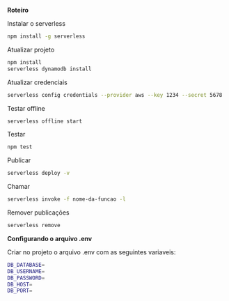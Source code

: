 **Roteiro**

Instalar o serverless

```sh
npm install -g serverless
```

Atualizar projeto

```sh
npm install
serverless dynamodb install
```

Atualizar credenciais

```sh
serverless config credentials --provider aws --key 1234 --secret 5678
```

Testar offline

```sh
serverless offline start
```

Testar

```sh
npm test
```

Publicar

```sh
serverless deploy -v
```

Chamar

```sh
serverless invoke -f nome-da-funcao -l
```

Remover publicações

```sh
serverless remove
```

**Configurando o arquivo .env**

Criar no projeto o arquivo .env com as seguintes variaveis:

```sh
DB_DATABASE=
DB_USERNAME=
DB_PASSWORD=
DB_HOST=
DB_PORT=
```
